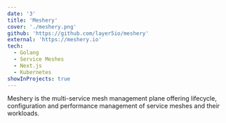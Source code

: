 ```yaml
---
date: '3'
title: 'Meshery'
cover: './meshery.png'
github: 'https://github.com/layer5io/meshery'
external: 'https://meshery.io'
tech:
  - Golang
  - Service Meshes
  - Next.js
  - Kubernetes
showInProjects: true
---
```


Meshery is the multi-service mesh management plane offering lifecycle, configuration and performance management of service meshes and their workloads.
